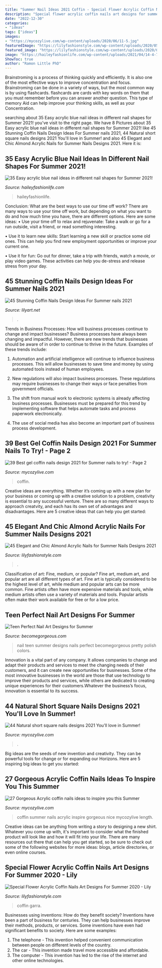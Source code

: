 ```yaml
---
title: "Summer Nail Ideas 2021 Coffin - Special Flower Acrylic Coffin Nails Art Designs For Summer 2020"
description: "Special flower acrylic coffin nails art designs for summer 2020"
date: "2022-12-30"
categories:
- "ideas"
tags: ["ideas"]
images:
- "https://mycozylive.com/wp-content/uploads/2020/06/11-5.jpg"
featuredImage: "https://lilyfashionstyle.com/wp-content/uploads/2020/05/20-3.jpg"
featured_image: "https://lilyfashionstyle.com/wp-content/uploads/2020/05/20-3.jpg"
image: "https://haileyfashionlife.com/wp-content/uploads/2021/04/14-4-769x1154.jpg"
ShowToc: true
author: "Ramon Little PhD"
---
```



Brainstroming is a process of thinking quickly and efficiently. It is also one of the most effective ways to improve concentration and focus. Brainstroming can be done in a variety of ways, but the most common way is by using flashcards. flashcards are cards with key words on them that you must remember before you can answer another question. This type of memory Aid can help improve your thinking skills, as well as your Concentration.

	

		
searching about 35 Easy acrylic blue nail ideas in different nail shapes for Summer 2021! you've visit to the right page. We have 8 Pictures about 35 Easy acrylic blue nail ideas in different nail shapes for Summer 2021! like 45 Stunning Coffin Nails Design Ideas For Summer nails 2021, 44 Natural short square nails designs 2021 You&#039;ll love in Summer! and also 45 Elegant and Chic Almond Acrylic Nails for Summer Nails Designs 2021. Here it is:
		
    
## 35 Easy Acrylic Blue Nail Ideas In Different Nail Shapes For Summer 2021!

<img loading=lazy src="https://haileyfashionlife.com/wp-content/uploads/2021/04/14-4-769x1154.jpg" onerror="this.onerror=null;this.src='https://tse3.mm.bing.net/th?id=OIP._39BG0dWvMU0MIX-OaBjXgHaLH&amp;pid=15.1';" alt="35 Easy acrylic blue nail ideas in different nail shapes for Summer 2021!">

_Source: haileyfashionlife.com_

>haileyfashionlife. 

	

Conclusion: What are the best ways to use our time off work?
There are many ways to use your time off work, but depending on what you want to do and how much time you have, there are different options. Here are some ideas: 
• Use your time off to relax and rejuvenate: Take a walk or go for a run outside, visit a friend, or read something interesting. 

• Use it to learn new skills: Start learning a new skill or practice some old ones. This can help you find new employment opportunities or improve your current one. 

• Use it for fun: Go out for dinner, take a trip with friends, watch a movie, or play video games. These activities can help you de-stress and release stress from your day.

    
## 45 Stunning Coffin Nails Design Ideas For Summer Nails 2021

<img loading=lazy src="https://lilyart.net/wp-content/uploads/2021/05/33-7-768x1152.jpg" onerror="this.onerror=null;this.src='https://tse2.mm.bing.net/th?id=OIP.XLkV1QAAlGnn2SwwAmzUygHaLH&amp;pid=15.1';" alt="45 Stunning Coffin Nails Design Ideas For Summer nails 2021">

_Source: lilyart.net_

>. 

	

Trends in Business Processes: How will business processes continue to change and impact businesses?
Business processes have always been changing and impactful. However, there are new trends that businesses should be aware of in order to continue to thrive in the future. Examples of these trends include:
1. Automation and artificial intelligence will continue to influence business processes. This will allow businesses to save time and money by using automated tools instead of human employees.

2. New regulations will also impact business processes. These regulations may require businesses to change their ways or face penalties from government officials.

3. The shift from manual work to electronic systems is already affecting business processes. Businesses must be prepared for this trend by implementing software that helps automate tasks and process paperwork electronically.

4. The use of social media has also become an important part of business process development.

    
## 39 Best Gel Coffin Nails Design 2021 For Summer Nails To Try! - Page 2

<img loading=lazy src="https://mycozylive.com/wp-content/uploads/2021/05/13-683x1024.jpg" onerror="this.onerror=null;this.src='https://tse2.mm.bing.net/th?id=OIP.dzt52vdBR__bazcKQzpPxgHaLG&amp;pid=15.1';" alt="39 Best gel coffin nails design 2021 for Summer nails to try! - Page 2">

_Source: mycozylive.com_

>coffin. 

	

Creative ideas are everything. Whether it’s coming up with a new plan for your business or coming up with a creative solution to a problem, creativity is essential to any successful venture. There are so many different ways to approach creatvity, and each has its own set of advantages and disadvantages. Here are 5 creative ideas that can help you get started: 

    
## 45 Elegant And Chic Almond Acrylic Nails For Summer Nails Designs 2021

<img loading=lazy src="https://lilyfashionstyle.com/wp-content/uploads/2021/06/6-2-769x1154.jpg" onerror="this.onerror=null;this.src='https://tse4.mm.bing.net/th?id=OIP.peMVlG_U6qvIHw6tJ9S1ZwHaLH&amp;pid=15.1';" alt="45 Elegant and Chic Almond Acrylic Nails for Summer Nails Designs 2021">

_Source: lilyfashionstyle.com_

>. 

	

Classification of art: Fine, medium, or popular?
Fine art, medium art, and popular art are all different types of art. Fine art is typically considered to be the highest level of art, while medium and popular arts can be more common. Fine artists often have more expensive materials and tools, while medium artists often use a variety of materials and tools. Popular artists often make their work available for free or for a low price.

    
## Teen Perfect Nail Art Designs For Summer

<img loading=lazy src="https://static.becomegorgeous.com/img/arts/2012/Apr/19/7485/cute_nail_art.jpg" onerror="this.onerror=null;this.src='https://tse1.mm.bing.net/th?id=OIP.N62CUtufzq_cyGVFhV4A4gHaLH&amp;pid=15.1';" alt="Teen Perfect Nail Art Designs for Summer">

_Source: becomegorgeous.com_

>nail teen summer designs nails perfect becomegorgeous pretty polish colors. 

	

Innovation is a vital part of any company. It allows companies to change and adapt their products and services to meet the changing needs of their customers, and it can create new opportunities for businesses. Some of the most innovative businesses in the world are those that use technology to improve their products and services, while others are dedicated to creating unique experiences for their customers.Whatever the business’s focus, innovation is essential to its success.

    
## 44 Natural Short Square Nails Designs 2021 You&#039;ll Love In Summer!

<img loading=lazy src="https://mycozylive.com/wp-content/uploads/2021/04/14-14-768x1152.jpg" onerror="this.onerror=null;this.src='https://tse4.mm.bing.net/th?id=OIP.iDkQdcY0km0TVNIkwjYSRQHaLH&amp;pid=15.1';" alt="44 Natural short square nails designs 2021 You&#039;ll love in Summer!">

_Source: mycozylive.com_

>. 

	

Big ideas are the seeds of new invention and creativity. They can be powerful tools for change or for expanding our Horizons. Here are 5 inspiring big ideas to get you started: 

    
## 27 Gorgeous Acrylic Coffin Nails Ideas To Inspire You This Summer

<img loading=lazy src="https://mycozylive.com/wp-content/uploads/2020/06/11-5.jpg" onerror="this.onerror=null;this.src='https://tse4.mm.bing.net/th?id=OIP.fGk4AjtcJYe8QuuH2uUEsgHaLH&amp;pid=15.1';" alt="27 Gorgeous Acrylic coffin nails ideas to inspire you this Summer">

_Source: mycozylive.com_

>coffin summer nails acrylic inspire gorgeous nice mycozylive length. 

	

Creative ideas can be anything from writing a story to designing a new shirt. Whatever you come up with, it's important to consider what the finished product will look like and how it will fit into your life. There are many resources out there that can help you get started, so be sure to check out some of the following websites for more ideas: blogs, article directories, or even online courses.

    
## Special Flower Acrylic Coffin Nails Art Designs For Summer 2020 - Lily

<img loading=lazy src="https://lilyfashionstyle.com/wp-content/uploads/2020/05/20-3.jpg" onerror="this.onerror=null;this.src='https://tse3.mm.bing.net/th?id=OIP.K9FC03HQ86RpauAcn63b9wHaJy&amp;pid=15.1';" alt="Special Flower Acrylic Coffin Nails Art Designs For Summer 2020 - Lily">

_Source: lilyfashionstyle.com_

>coffin garra. 

	

Businesses using inventions: How do they benefit society?
Inventions have been a part of business for centuries. They can help businesses improve their methods, products, or services.  Some inventions have even had significant benefits to society. Here are some examples: 
1. The telephone - This invention helped convenient communication between people on different levels of the country.
2. The car - This invention made travel more accessible and affordable.
3. The computer - This invention has led to the rise of the internet and other online technologies.


